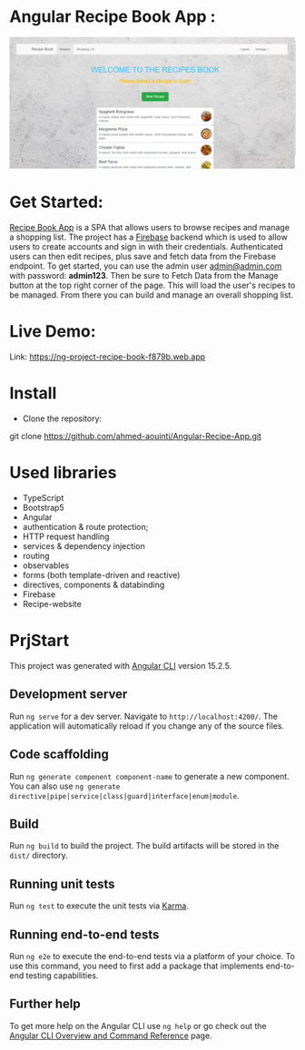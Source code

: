 # Angular Recipe Book App :

![Application screenshot](./src/assets/screenshot.png)

# Get Started:

[Recipe Book App](https://ng-project-recipe-book-f879b.web.app) is a SPA that allows users to browse recipes and manage a shopping list. The project has a [Firebase](https://firebase.google.com/) backend which is used to allow users to create accounts and sign in with their credentials. Authenticated users can then edit recipes, plus save and fetch data from the Firebase endpoint.
To get started, you can use the admin user [admin@admin.com]() with password: **admin123**. Then be sure to Fetch Data from the Manage button at the top right corner of the page. This will load the user's recipes to be managed. From there you can build and manage an overall shopping list.

# Live Demo:

Link: https://ng-project-recipe-book-f879b.web.app

# Install

- Clone the repository:

git clone https://github.com/ahmed-aouinti/Angular-Recipe-App.git

# Used libraries

- TypeScript
- Bootstrap5
- Angular
- authentication & route protection;
- HTTP request handling
- services & dependency injection
- routing
- observables
- forms (both template-driven and reactive)
- directives, components & databinding
- Firebase
- Recipe-website

# PrjStart

This project was generated with [Angular CLI](https://github.com/angular/angular-cli) version 15.2.5.

## Development server

Run `ng serve` for a dev server. Navigate to `http://localhost:4200/`. The application will automatically reload if you change any of the source files.

## Code scaffolding

Run `ng generate component component-name` to generate a new component. You can also use `ng generate directive|pipe|service|class|guard|interface|enum|module`.

## Build

Run `ng build` to build the project. The build artifacts will be stored in the `dist/` directory.

## Running unit tests

Run `ng test` to execute the unit tests via [Karma](https://karma-runner.github.io).

## Running end-to-end tests

Run `ng e2e` to execute the end-to-end tests via a platform of your choice. To use this command, you need to first add a package that implements end-to-end testing capabilities.

## Further help

To get more help on the Angular CLI use `ng help` or go check out the [Angular CLI Overview and Command Reference](https://angular.io/cli) page.
